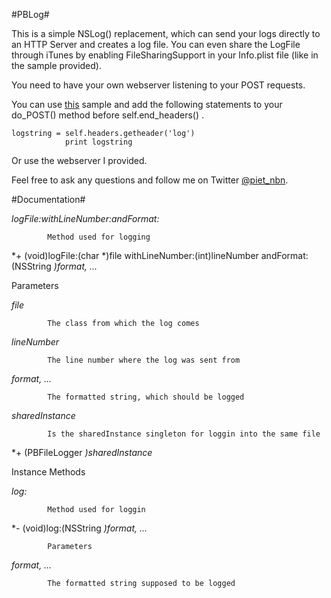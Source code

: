 #PBLog#

This is a simple NSLog() replacement, which can send your logs directly to an HTTP Server and creates a log file.
You can even share the LogFile through iTunes by enabling FileSharingSupport in your Info.plist file (like in the sample provided).

You need to have your own webserver listening to your POST requests.

You can use [this](http://fragments.turtlemeat.com/pythonwebserver.php) sample and add the following statements 
to your do_POST() method before self.end_headers() .

<pre><code>logstring = self.headers.getheader('log')           
            print logstring</code></pre>
            
            
Or use the webserver I provided.
            
Feel free to ask any questions and follow me on Twitter [@piet_nbn](https://www.twitter.com/piet_nbn).

#Documentation#

*logFile:withLineNumber:andFormat:*

            Method used for logging

*+ (void)logFile:(char *)file withLineNumber:(int)lineNumber andFormat:(NSString *)format, ...*

Parameters

*file*

            The class from which the log comes

*lineNumber*

            The line number where the log was sent from

*format, …*

            The formatted string, which should be logged

*sharedInstance*

            Is the sharedInstance singleton for loggin into the same file

*+ (PBFileLogger *)sharedInstance*

Instance Methods

*log:*

            Method used for loggin

*- (void)log:(NSString *)format, ...*

            Parameters

*format, …*

            The formatted string supposed to be logged
